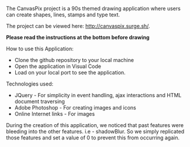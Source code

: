 The CanvasPix project is a 90s themed drawing application where users can create shapes, lines, stamps and type text.

The project can be viewed here: http://canvaspix.surge.sh/.

**Please read the instructions at the bottom before drawing**

How to use this Application:

- Clone the github repository to your local machine
- Open the application in Visual Code
- Load on your local port to see the application.


Technologies used:

- JQuery - For simplicity in event handling, ajax interactions and HTML document traversing
- Adobe Photoshop - For creating images and icons
- Online Internet links - For images


During the creation of this application, we noticed that past features were bleeding into the other features. i.e - shadowBlur. So we simply replicated those features and set a value of 0 to prevent this from occurring again.
